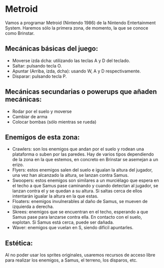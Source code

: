 # Metroid
Vamos a programar Metroid (Nintendo 1986) de la Nintendo Entertainment System.
Haremos sólo la primera zona, de momento, la que se conoce como Brinstar. 

## Mecánicas básicas del juego: 
-	Moverse izda dcha: utilizando las teclas A y D del teclado.
-	Saltar: pulsando tecla O.
-	Apuntar (Arriba, izda, dcha): usando W, A y D respectivamente. 
-	Disparar: pulsando tecla P.

## Mecánicas secundarias o powerups que añaden mecánicas:
-	Rodar por el suelo y moverse
-	Cambiar de arma
-	Colocar bombas (sólo mientras se rueda)
 
## Enemigos de esta zona:
-	Crawlers: son los enemigos que andan por el suelo y rodean una plataforma o suben por las paredes. Hay de varios tipos dependiendo de 
  la zona en la que estemos, en concreto en Brinstar se asemejan a un erizo. 
-	Flyers: estos enemigos salen del suelo e igualan la altura del jugador, una vez han alcanzado la altura, se lanzan contra Samus. 
-	Swoopers: estos enemigos son similares a un murciélago que espera en el techo a que Samus pase caminando y cuando detectan al jugador, 
  se lanzan contra el y se quedan a su altura. Si saltas cerca de ellos intentarán igualar la altura en la que estas. 
- Floaters: enemigos invulnerables al daño de Samus, se mueven de izquierda a derecha.
- Skrees: enemigos que se encuentran en el techo, esperando a que Samus pase para lanzarse contra ella. En contacto con el suelo,       explotan.   Si Samus está cerca, puede ser dañada.
- Waver: enemigos que vuelan en S, siendo difícil apuntarles.

## Estética:
 Al no poder usar los sprites originales, usaremos recursos de acceso libre para realizar los enemigos, a Samus, el terreno, los disparos, etc.
